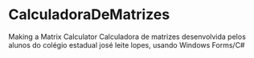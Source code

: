 # CalculadoraDeMatrizes
Making a Matrix Calculator
Calculadora de matrizes desenvolvida pelos alunos do colégio estadual josé leite lopes, usando Windows Forms/C#
